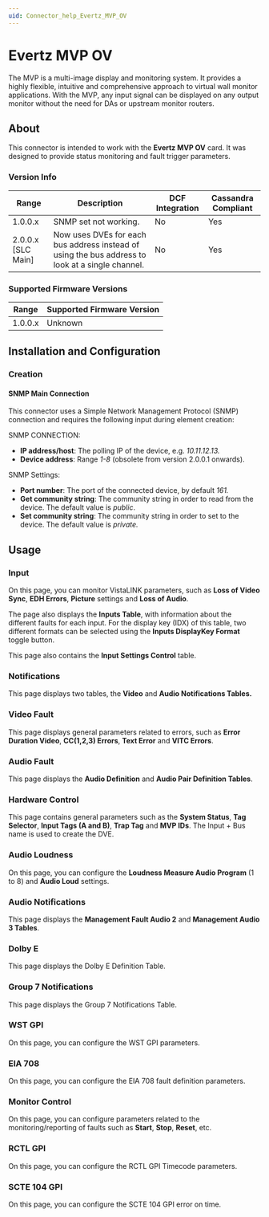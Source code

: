 ```yaml
---
uid: Connector_help_Evertz_MVP_OV
---
```


# Evertz MVP OV

The MVP is a multi-image display and monitoring system. It provides a highly flexible, intuitive and comprehensive approach to virtual wall monitor applications. With the MVP, any input signal can be displayed on any output monitor without the need for DAs or upstream monitor routers.

## About

This connector is intended to work with the **Evertz MVP OV** card. It was designed to provide status monitoring and fault trigger parameters.

### Version Info

| **Range**     | **Description**                                                                                  | **DCF Integration** | **Cassandra Compliant** |
|----------------------|--------------------------------------------------------------------------------------------------|---------------------|-------------------------|
| 1.0.0.x              | SNMP set not working.                                                                            | No                  | Yes                     |
| 2.0.0.x \[SLC Main\] | Now uses DVEs for each bus address instead of using the bus address to look at a single channel. | No                  | Yes                     |

### Supported Firmware Versions

| Range | Supported Firmware Version |
|------------------|-----------------------------|
| 1.0.0.x          | Unknown                     |

## Installation and Configuration

### Creation

#### SNMP Main Connection

This connector uses a Simple Network Management Protocol (SNMP) connection and requires the following input during element creation:

SNMP CONNECTION:

- **IP address/host**: The polling IP of the device, e.g. *10.11.12.13.*
- **Device address**: Range *1-8* (obsolete from version 2.0.0.1 onwards).

SNMP Settings:

- **Port number**: The port of the connected device, by default *161.*
- **Get community string**: The community string in order to read from the device. The default value is *public*.
- **Set community string**: The community string in order to set to the device. The default value is *private.*

## Usage

### Input

On this page, you can monitor VistaLINK parameters, such as **Loss of Video Sync**, **EDH Errors**, **Picture** settings and **Loss of Audio**.

The page also displays the **Inputs Table**, with information about the different faults for each input. For the display key (IDX) of this table, two different formats can be selected using the **Inputs DisplayKey Format** toggle button.

This page also contains the **Input Settings Control** table.

### Notifications

This page displays two tables, the **Video** and **Audio Notifications Tables.**

### Video Fault

This page displays general parameters related to errors, such as **Error Duration Video**, **CC(1,2,3) Errors**, **Text Error** and **VITC Errors**.

### Audio Fault

This page displays the **Audio Definition** and **Audio Pair Definition Tables**.

### Hardware Control

This page contains general parameters such as the **System Status**, **Tag Selector**, **Input Tags (A and B)**, **Trap Tag** and **MVP IDs**. The Input + Bus name is used to create the DVE.

### Audio Loudness

On this page, you can configure the **Loudness Measure Audio Program** (1 to 8) and **Audio Loud** settings.

### Audio Notifications

This page displays the **Management Fault Audio 2** and **Management Audio 3 Tables**.

### Dolby E

This page displays the Dolby E Definition Table.

### Group 7 Notifications

This page displays the Group 7 Notifications Table.

### WST GPI

On this page, you can configure the WST GPI parameters.

### EIA 708

On this page, you can configure the EIA 708 fault definition parameters.

### Monitor Control

On this page, you can configure parameters related to the monitoring/reporting of faults such as **Start**, **Stop**, **Reset**, etc.

### RCTL GPI

On this page, you can configure the RCTL GPI Timecode parameters.

### SCTE 104 GPI

On this page, you can configure the SCTE 104 GPI error on time.
